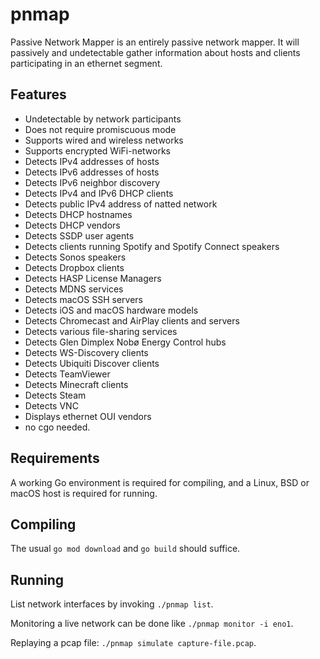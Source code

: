 pnmap
=====

Passive Network Mapper is an entirely passive network mapper. It will
passively and undetectable gather information about hosts and clients
participating in an ethernet segment.

Features
--------

- Undetectable by network participants
- Does not require promiscuous mode
- Supports wired and wireless networks
- Supports encrypted WiFi-networks
- Detects IPv4 addresses of hosts
- Detects IPv6 addresses of hosts
- Detects IPv6 neighbor discovery
- Detects IPv4 and IPv6 DHCP clients
- Detects public IPv4 address of natted network
- Detects DHCP hostnames
- Detects DHCP vendors
- Detects SSDP user agents
- Detects clients running Spotify and Spotify Connect speakers
- Detects Sonos speakers
- Detects Dropbox clients
- Detects HASP License Managers
- Detects MDNS services
- Detects macOS SSH servers
- Detects iOS and macOS hardware models
- Detects Chromecast and AirPlay clients and servers
- Detects various file-sharing services
- Detects Glen Dimplex Nobø Energy Control hubs
- Detects WS-Discovery clients
- Detects Ubiquiti Discover clients
- Detects TeamViewer
- Detects Minecraft clients
- Detects Steam
- Detects VNC
- Displays ethernet OUI vendors
- no cgo needed.

Requirements
------------

A working Go environment is required for compiling, and a Linux, BSD or
macOS host is required for running.

Compiling
---------

The usual `go mod download` and `go build` should suffice.

Running
-------
List network interfaces by invoking `./pnmap list`.

Monitoring a live network can be done like `./pnmap monitor -i eno1`.

Replaying a pcap file: `./pnmap simulate capture-file.pcap`.
